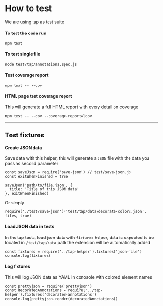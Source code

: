 # How to test

We are using tap as test suite

#### To test the code run

```
npm test
```

#### To test single file

```
node test/tap/annotations.spec.js
```

#### Test coverage report

```
npm test -- --cov
```

#### HTML page test coverage report

This will generate a full HTML report with every detail on coverage

```
npm test -- --cov --coverage-report=lcov
```

---

## Test fixtures

#### Create JSON data

Save data with this helper, this will generate a `JSON` file with the data you pass as second parameter

```
const saveJson = require('save-json') // test/save-json.js
const exitWhenFinished = true

saveJson('path/to/file.json', {
  title: 'Title of this JSON data'
}, exitWhenFinished)
```

Or simply

```
require('./test/save-json')('test/tap/data/decorate-colors.json', files, true)
```

#### Load JSON data in tests

In the tap tests, load json data with `fixtures` helper, data is expected to be located in `/test/tap/data` path the extension will be automatically added

```
const fixtures = require('../tap-helper').fixtures('json-file')
console.log(fixtures)
```

#### Log fixtures

This will log JSON data as YAML in conosole with colored element names

```
const prettyjson = require('prettyjson')
const decoratedAnnotations = require('../tap-helper').fixtures('decorated-annotations')
console.log(prettyjson.render(decoratedAnnotations))
```

